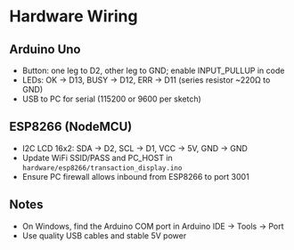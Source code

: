 # Hardware Wiring

## Arduino Uno

- Button: one leg to D2, other leg to GND; enable INPUT_PULLUP in code
- LEDs: OK → D13, BUSY → D12, ERR → D11 (series resistor ~220Ω to GND)
- USB to PC for serial (115200 or 9600 per sketch)

## ESP8266 (NodeMCU)

- I2C LCD 16x2: SDA → D2, SCL → D1, VCC → 5V, GND → GND
- Update WiFi SSID/PASS and PC_HOST in `hardware/esp8266/transaction_display.ino`
- Ensure PC firewall allows inbound from ESP8266 to port 3001

## Notes

- On Windows, find the Arduino COM port in Arduino IDE → Tools → Port
- Use quality USB cables and stable 5V power